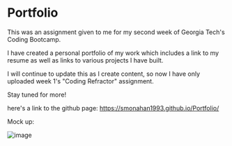 # Portfolio

This was an assignment given to me for my second week of Georgia Tech's Coding Bootcamp. 

I have created a personal portfolio of my work which includes a link to my resume as well as links to various projects I have built. 

I will continue to update this as I create content, so now I have only uploaded week 1's "Coding Refractor" assignment. 

Stay tuned for more!

here's a link to the github page: https://smonahan1993.github.io/Portfolio/

Mock up: 

![image](https://user-images.githubusercontent.com/85653998/124687358-b9e82880-dea2-11eb-9d2d-c01ae4d98218.png)


